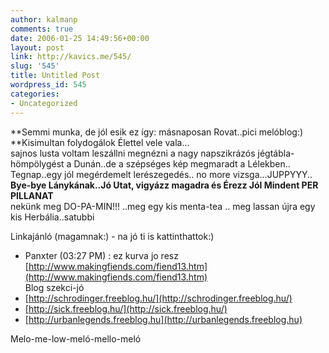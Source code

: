```yaml
---
author: kalmanp
comments: true
date: 2006-01-25 14:49:56+00:00
layout: post
link: http://kavics.me/545/
slug: '545'
title: Untitled Post
wordpress_id: 545
categories:
- Uncategorized
---
```


**Semmi munka, de jól esik ez így: másnaposan Rovat..pici melóblog:)   
**Kisimultan folydogálok Élettel vele vala...  
sajnos lusta voltam leszállni megnézni a nagy napszikrázós jégtábla-hömpölygést a Dunán..de a szépséges kép megmaradt a Lélekben..  
Tegnap..egy jól megérdemelt lerészegedés.. no more vizsga...JUPPYYY..  
__Bye-bye Lánykának..Jó Utat, vigyázz magadra és Érezz Jól Mindent PER PILLANAT__  
nekünk meg DO-PA-MIN!!! ..meg egy kis menta-tea .. meg lassan újra egy kis Herbália..satubbi




Linkajánló (magamnak:) - na jó ti is kattinthattok:)  
- Panxter (03:27 PM) : ez kurva jo resz [http://www.makingfiends.com/fiend13.htm](http://www.makingfiends.com/fiend13.htm)  
Blog szekci-jó  
- [http://schrodinger.freeblog.hu/](http://schrodinger.freeblog.hu/)  
- [http://sick.freeblog.hu/](http://sick.freeblog.hu/)  
- [http://urbanlegends.freeblog.hu](http://urbanlegends.freeblog.hu)




Melo-me-low-meló-mello-meló  

